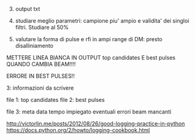 3. output txt

1. studiare meglio parametri: campione piu' ampio e validita' dei singloi filtri. Studiare al 50%
2. valutare la forma di pulse e rfi in ampi range di DM: presto disalliniamento



METTERE LINEA BIANCA IN OUTPUT top candidates E best pulses QUANDO CAMBIA BEAM!!!!

ERRORE IN BEST PULSES!! 


3: informazioni da scrivere

file 1: top candidates
file 2: best pulses

file 3:
meta data
tempo impiegato
eventuali errori
beam mancanti


http://victorlin.me/posts/2012/08/26/good-logging-practice-in-python
https://docs.python.org/2/howto/logging-cookbook.html